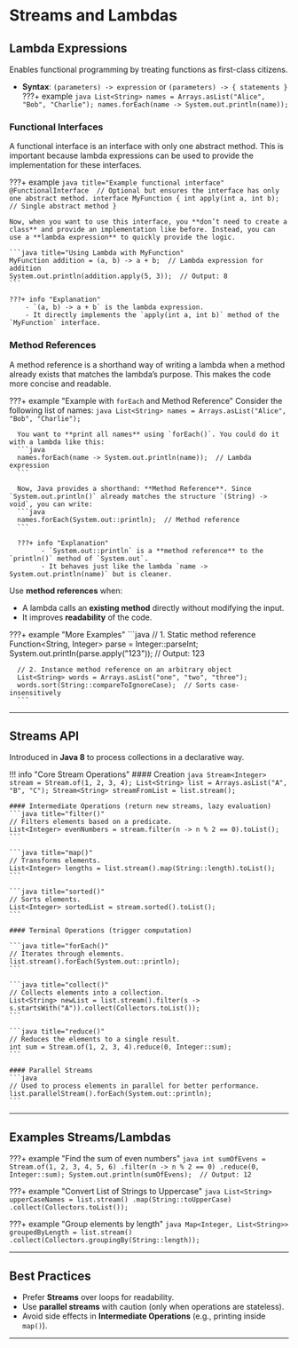 # **Streams and Lambdas** 

## **Lambda Expressions**  
Enables functional programming by treating functions as first-class citizens.

- **Syntax**: `(parameters) -> expression` or `(parameters) -> { statements }`
???+ example
      ```java
      List<String> names = Arrays.asList("Alice", "Bob", "Charlie");
      names.forEach(name -> System.out.println(name));
      ```

### **Functional Interfaces**  

A functional interface is an interface with only one abstract method. This is important because lambda expressions can be used to provide the implementation for these interfaces. 

???+ example
    ```java title="Example functional interface"
    @FunctionalInterface  // Optional but ensures the interface has only one abstract method.
    interface MyFunction {
        int apply(int a, int b);  // Single abstract method
    }
    ```

    Now, when you want to use this interface, you **don’t need to create a class** and provide an implementation like before. Instead, you can use a **lambda expression** to quickly provide the logic.

    ```java title="Using Lambda with MyFunction"
    MyFunction addition = (a, b) -> a + b;  // Lambda expression for addition
    System.out.println(addition.apply(5, 3));  // Output: 8
    ```

    ???+ info "Explanation"
        - `(a, b) -> a + b` is the lambda expression.
        - It directly implements the `apply(int a, int b)` method of the `MyFunction` interface.

### **Method References**

A method reference is a shorthand way of writing a lambda when a method already exists that matches the lambda’s purpose. This makes the code more concise and readable.

???+ example "Example with `forEach` and Method Reference"
      Consider the following list of names:
      ```java
      List<String> names = Arrays.asList("Alice", "Bob", "Charlie");
      ```

      You want to **print all names** using `forEach()`. You could do it with a lambda like this:
      ```java
      names.forEach(name -> System.out.println(name));  // Lambda expression
      ```

      Now, Java provides a shorthand: **Method Reference**. Since `System.out.println()` already matches the structure `(String) -> void`, you can write:
      ```java
      names.forEach(System.out::println);  // Method reference
      ```

      ???+ info "Explanation"
            - `System.out::println` is a **method reference** to the `println()` method of `System.out`.
            - It behaves just like the lambda `name -> System.out.println(name)` but is cleaner.

Use **method references** when:
- A lambda calls an **existing method** directly without modifying the input.
- It improves **readability** of the code.


???+ example "More Examples"
      ```java
      // 1. Static method reference
      Function<String, Integer> parse = Integer::parseInt;
      System.out.println(parse.apply("123"));  // Output: 123

      // 2. Instance method reference on an arbitrary object
      List<String> words = Arrays.asList("one", "two", "three");
      words.sort(String::compareToIgnoreCase);  // Sorts case-insensitively
      ```

---

## **Streams API**  
Introduced in **Java 8** to process collections in a declarative way.

!!! info "Core Stream Operations"
    #### Creation
    ```java
    Stream<Integer> stream = Stream.of(1, 2, 3, 4);
    List<String> list = Arrays.asList("A", "B", "C");
    Stream<String> streamFromList = list.stream();
    ```

    #### Intermediate Operations (return new streams, lazy evaluation)
    ```java title="filter()"
    // Filters elements based on a predicate.
    List<Integer> evenNumbers = stream.filter(n -> n % 2 == 0).toList();
    ```

    ```java title="map()"
    // Transforms elements.
    List<Integer> lengths = list.stream().map(String::length).toList();
    ```

    ```java title="sorted()"
    // Sorts elements.
    List<Integer> sortedList = stream.sorted().toList();
    ```

    #### Terminal Operations (trigger computation)

    ```java title="forEach()"
    // Iterates through elements.
    list.stream().forEach(System.out::println);
    ```

    ```java title="collect()"
    // Collects elements into a collection.
    List<String> newList = list.stream().filter(s -> s.startsWith("A")).collect(Collectors.toList());
    ```

    ```java title="reduce()"
    // Reduces the elements to a single result.
    int sum = Stream.of(1, 2, 3, 4).reduce(0, Integer::sum);
    ```

    #### Parallel Streams
    ```java
    // Used to process elements in parallel for better performance.
    list.parallelStream().forEach(System.out::println);
    ```

---

## **Examples Streams/Lambdas**  
???+ example "Find the sum of even numbers"
      ```java
      int sumOfEvens = Stream.of(1, 2, 3, 4, 5, 6)
                            .filter(n -> n % 2 == 0)
                            .reduce(0, Integer::sum);
      System.out.println(sumOfEvens);  // Output: 12
      ```

???+ example "Convert List of Strings to Uppercase"
      ```java
      List<String> upperCaseNames = list.stream()
                                        .map(String::toUpperCase)
                                        .collect(Collectors.toList());
      ```

???+ example "Group elements by length"
      ```java
      Map<Integer, List<String>> groupedByLength = list.stream()
                                                      .collect(Collectors.groupingBy(String::length));
      ```

---

## **Best Practices**  
- Prefer **Streams** over loops for readability.
- Use **parallel streams** with caution (only when operations are stateless).
- Avoid side effects in **Intermediate Operations** (e.g., printing inside `map()`).

---